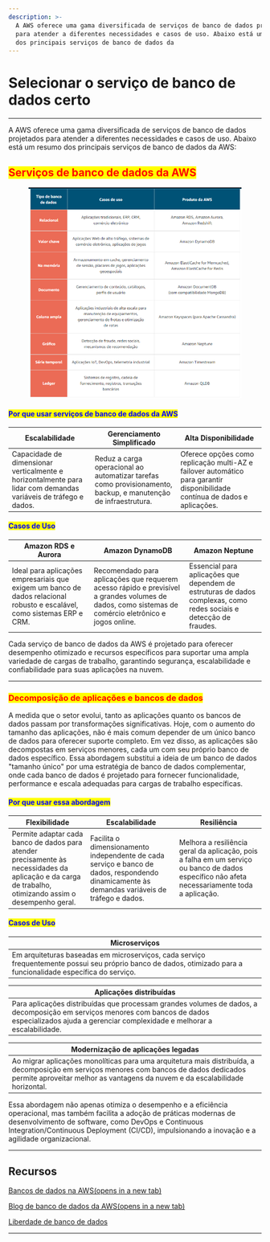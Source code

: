 ```yaml
---
description: >-
  A AWS oferece uma gama diversificada de serviços de banco de dados projetados
  para atender a diferentes necessidades e casos de uso. Abaixo está um resumo
  dos principais serviços de banco de dados da
---
```


# Selecionar o serviço de banco de dados certo

***

A AWS oferece uma gama diversificada de serviços de banco de dados projetados para atender a diferentes necessidades e casos de uso. Abaixo está um resumo dos principais serviços de banco de dados da AWS:

## <mark style="color:red;">**Serviços de banco de dados da AWS**</mark>

<figure><img src="../../.gitbook/assets/image (69).png" alt=""><figcaption></figcaption></figure>

#### <mark style="color:blue;">**Por que usar serviços de banco de dados da AWS**</mark>

| Escalabilidade                                                                                                  | Gerenciamento Simplificado                                                                                     | Alta Disponibilidade                                                                                                        |
| --------------------------------------------------------------------------------------------------------------- | -------------------------------------------------------------------------------------------------------------- | --------------------------------------------------------------------------------------------------------------------------- |
| Capacidade de dimensionar verticalmente e horizontalmente para lidar com demandas variáveis de tráfego e dados. | Reduz a carga operacional ao automatizar tarefas como provisionamento, backup, e manutenção de infraestrutura. | Oferece opções como replicação multi-AZ e failover automático para garantir disponibilidade contínua de dados e aplicações. |

#### <mark style="color:blue;">**Casos de Uso**</mark>

| Amazon RDS e Aurora                                                                                                      | Amazon DynamoDB                                                                                                                                      | Amazon Neptune                                                                                                     |
| ------------------------------------------------------------------------------------------------------------------------ | ---------------------------------------------------------------------------------------------------------------------------------------------------- | ------------------------------------------------------------------------------------------------------------------ |
| Ideal para aplicações empresariais que exigem um banco de dados relacional robusto e escalável, como sistemas ERP e CRM. | Recomendado para aplicações que requerem acesso rápido e previsível a grandes volumes de dados, como sistemas de comércio eletrônico e jogos online. | Essencial para aplicações que dependem de estruturas de dados complexas, como redes sociais e detecção de fraudes. |

Cada serviço de banco de dados da AWS é projetado para oferecer desempenho otimizado e recursos específicos para suportar uma ampla variedade de cargas de trabalho, garantindo segurança, escalabilidade e confiabilidade para suas aplicações na nuvem.

***

### <mark style="color:red;">Decomposição de aplicações e bancos de dados</mark>

A medida que o setor evolui, tanto as aplicações quanto os bancos de dados passam por transformações significativas. Hoje, com o aumento do tamanho das aplicações, não é mais comum depender de um único banco de dados para oferecer suporte completo. Em vez disso, as aplicações são decompostas em serviços menores, cada um com seu próprio banco de dados específico. Essa abordagem substitui a ideia de um banco de dados "tamanho único" por uma estratégia de banco de dados complementar, onde cada banco de dados é projetado para fornecer funcionalidade, performance e escala adequadas para cargas de trabalho específicas.

#### <mark style="color:blue;">**Por que usar essa abordagem**</mark>

| Flexibilidade                                                                                                                                           | Escalabilidade                                                                                                                                | Resiliência                                                                                                                                   |
| ------------------------------------------------------------------------------------------------------------------------------------------------------- | --------------------------------------------------------------------------------------------------------------------------------------------- | --------------------------------------------------------------------------------------------------------------------------------------------- |
| Permite adaptar cada banco de dados para atender precisamente às necessidades da aplicação e da carga de trabalho, otimizando assim o desempenho geral. | Facilita o dimensionamento independente de cada serviço e banco de dados, respondendo dinamicamente às demandas variáveis de tráfego e dados. | Melhora a resiliência geral da aplicação, pois a falha em um serviço ou banco de dados específico não afeta necessariamente toda a aplicação. |

#### <mark style="color:blue;">**Casos de Uso**</mark>

| Microserviços                                                                                                                                                    |
| ---------------------------------------------------------------------------------------------------------------------------------------------------------------- |
| Em arquiteturas baseadas em microserviços, cada serviço frequentemente possui seu próprio banco de dados, otimizado para a funcionalidade específica do serviço. |

| Aplicações distribuídas                                                                                                                                                                                |
| ------------------------------------------------------------------------------------------------------------------------------------------------------------------------------------------------------ |
| Para aplicações distribuídas que processam grandes volumes de dados, a decomposição em serviços menores com bancos de dados especializados ajuda a gerenciar complexidade e melhorar a escalabilidade. |

| Modernização de aplicações legadas                                                                                                                                                                                       |
| ------------------------------------------------------------------------------------------------------------------------------------------------------------------------------------------------------------------------ |
| Ao migrar aplicações monolíticas para uma arquitetura mais distribuída, a decomposição em serviços menores com bancos de dados dedicados permite aproveitar melhor as vantagens da nuvem e da escalabilidade horizontal. |

Essa abordagem não apenas otimiza o desempenho e a eficiência operacional, mas também facilita a adoção de práticas modernas de desenvolvimento de software, como DevOps e Continuous Integration/Continuous Deployment (CI/CD), impulsionando a inovação e a agilidade organizacional.

***

## **Recursos**

[Bancos de dados na AWS(opens in a new tab)](https://aws.amazon.com/products/databases/)

[Blog de banco de dados da AWS(opens in a new tab)](https://aws.amazon.com/blogs/database/?nc=sn\&loc=4)

[Liberdade de banco de dados](https://aws.amazon.com/products/databases/freedom/?nc=sn\&loc=5)

***
